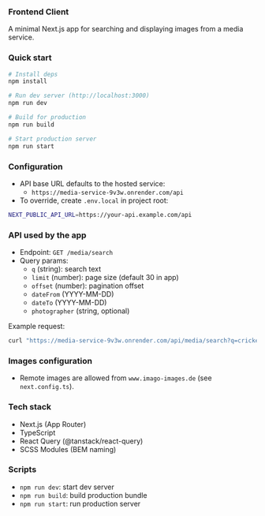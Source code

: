 ### Frontend Client

A minimal Next.js app for searching and displaying images from a media service.

### Quick start

```bash
# Install deps
npm install

# Run dev server (http://localhost:3000)
npm run dev

# Build for production
npm run build

# Start production server
npm run start
```

### Configuration

- API base URL defaults to the hosted service:
  - `https://media-service-9v3w.onrender.com/api`
- To override, create `.env.local` in project root:

```bash
NEXT_PUBLIC_API_URL=https://your-api.example.com/api
```

### API used by the app

- Endpoint: `GET /media/search`
- Query params:
  - `q` (string): search text
  - `limit` (number): page size (default 30 in app)
  - `offset` (number): pagination offset
  - `dateFrom` (YYYY-MM-DD)
  - `dateTo` (YYYY-MM-DD)
  - `photographer` (string, optional)

Example request:

```bash
curl "https://media-service-9v3w.onrender.com/api/media/search?q=cricket&limit=30&offset=0"
```

### Images configuration

- Remote images are allowed from `www.imago-images.de` (see `next.config.ts`).

### Tech stack

- Next.js (App Router)
- TypeScript
- React Query (@tanstack/react-query)
- SCSS Modules (BEM naming)

### Scripts

- `npm run dev`: start dev server
- `npm run build`: build production bundle
- `npm run start`: run production server
